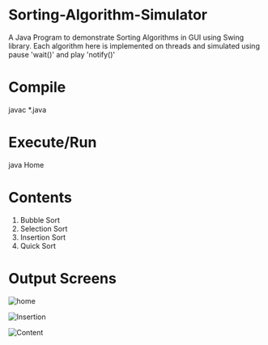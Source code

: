 # Sorting-Algorithm-Simulator
A Java Program to demonstrate Sorting Algorithms in GUI using Swing library.
Each algorithm here is implemented on threads and simulated using pause 'wait()' and play 'notify()' 

# Compile
javac *.java

# Execute/Run
java Home

# Contents
  1) Bubble Sort
  2) Selection Sort
  3) Insertion Sort
  4) Quick Sort

# Output Screens

![home](https://user-images.githubusercontent.com/54763435/166613733-4ce5f003-5d48-4608-a835-4db2c1f47eed.JPG)

![Insertion](https://user-images.githubusercontent.com/54763435/166613771-4eefa47a-7070-4d16-9079-fc95005f20e4.JPG)

![Content](https://user-images.githubusercontent.com/54763435/166613804-c55acf84-c0e1-4fb2-b110-43ff2890efe1.JPG)
